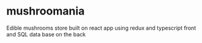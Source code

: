 # mushroomania
Edible mushrooms store built on react app using redux and typescript front and SQL data base on the back 

